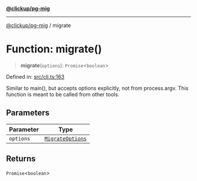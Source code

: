 [**@clickup/pg-mig**](../README.md)

***

[@clickup/pg-mig](../globals.md) / migrate

# Function: migrate()

> **migrate**(`options`): `Promise`\<`boolean`\>

Defined in: [src/cli.ts:163](https://github.com/clickup/pg-mig/blob/master/src/cli.ts#L163)

Similar to main(), but accepts options explicitly, not from process.argv.
This function is meant to be called from other tools.

## Parameters

| Parameter | Type |
| ------ | ------ |
| `options` | [`MigrateOptions`](../interfaces/MigrateOptions.md) |

## Returns

`Promise`\<`boolean`\>

